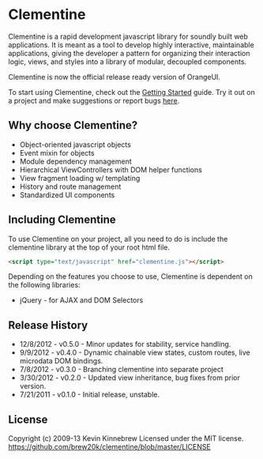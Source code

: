# Clementine

Clementine is a rapid development javascript library for soundly built web applications. It is meant as a tool to develop highly interactive, maintainable applications, giving the developer a pattern for organizing their interaction logic, views, and styles into a library of modular, decoupled components.

Clementine is now the official release ready version of OrangeUI.

To start using Clementine, check out the [Getting Started] guide. Try it out on a project and make suggestions or report bugs [here].

## Why choose Clementine?

- Object-oriented javascript objects
- Event mixin for objects
- Module dependency management
- Hierarchical ViewControllers with DOM helper functions
- View fragment loading w/ templating
- History and route management
- Standardized UI components

## Including Clementine

To use Clementine on your project, all you need to do is include the clementine library at the top of your root html file.

```html
<script type="text/javascript" href="clementine.js"></script>
```

Depending on the features you choose to use, Clementine is dependent on the following libraries:

* jQuery - for AJAX and DOM Selectors

## Release History

* 12/8/2012 - v0.5.0 - Minor updates for stability, service handling.
* 9/9/2012 - v0.4.0 - Dynamic chainable view states, custom routes, live microdata DOM bindings.
* 7/8/2012 - v0.3.0 - Branching clementine into separate project
* 3/30/2012 - v0.2.0 - Updated view inheritance, bug fixes from prior version.
* 7/21/2011 - v0.1.0 - Initial release, unstable.

## License

Copyright (c) 2009-13 Kevin Kinnebrew
Licensed under the MIT license.
<https://github.com/brew20k/clementine/blob/master/LICENSE>

[here]: https://github.com/brew20k/clementine/issues?labels=&sort=created&state=open
[OrangeUI]:https://github.com/brew20k/orangeui
[Getting Started]: https://github.com/brew20k/clementine/wiki/Getting-Started

